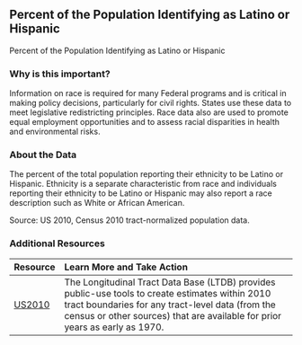 ## Percent of the Population Identifying as Latino or Hispanic
Percent of the Population Identifying as Latino or Hispanic

### Why is this important?
Information on race is required for many Federal programs and is critical in making policy decisions, particularly for civil rights. States use these data to meet legislative redistricting principles. Race data also are used to promote equal employment opportunities and to assess racial disparities in health and environmental risks.

### About the Data
The percent of the total population reporting their ethnicity to be Latino or Hispanic. Ethnicity is a separate characteristic from race and individuals reporting their ethnicity to be Latino or Hispanic may also report a race description such as White or African American.

Source: US 2010, Census 2010 tract-normalized population data. 
### Additional Resources

|Resource | Learn More and Take Action | 
|:--- | :--- |
|[US2010](http://www.s4.brown.edu/us2010/Researcher/Bridging.htm) | The Longitudinal Tract Data Base (LTDB) provides public-use tools to create estimates within 2010 tract boundaries for any tract-level data (from the census or other sources) that are available for prior years as early as 1970.